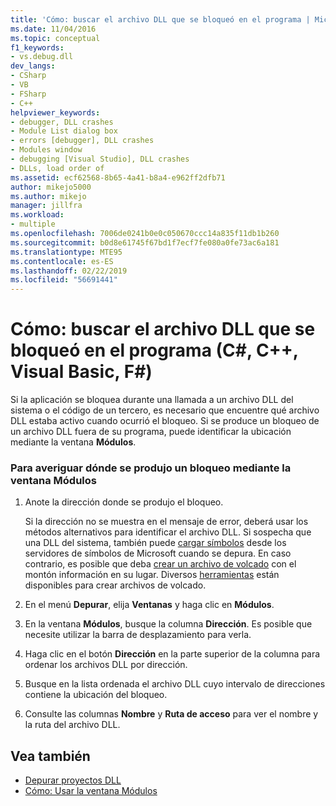 ```yaml
---
title: 'Cómo: buscar el archivo DLL que se bloqueó en el programa | Microsoft Docs'
ms.date: 11/04/2016
ms.topic: conceptual
f1_keywords:
- vs.debug.dll
dev_langs:
- CSharp
- VB
- FSharp
- C++
helpviewer_keywords:
- debugger, DLL crashes
- Module List dialog box
- errors [debugger], DLL crashes
- Modules window
- debugging [Visual Studio], DLL crashes
- DLLs, load order of
ms.assetid: ecf62568-8b65-4a41-b8a4-e962ff2dfb71
author: mikejo5000
ms.author: mikejo
manager: jillfra
ms.workload:
- multiple
ms.openlocfilehash: 7006de0241b0e0c050670ccc14a835f11db1b260
ms.sourcegitcommit: b0d8e61745f67bd1f7ecf7fe080a0fe73ac6a181
ms.translationtype: MTE95
ms.contentlocale: es-ES
ms.lasthandoff: 02/22/2019
ms.locfileid: "56691441"
---
```

# <a name="how-to-find-which-dll-your-program-crashed-in-c-c-visual-basic-f"></a>Cómo: buscar el archivo DLL que se bloqueó en el programa (C#, C++, Visual Basic, F#)

 Si la aplicación se bloquea durante una llamada a un archivo DLL del sistema o el código de un tercero, es necesario que encuentre qué archivo DLL estaba activo cuando ocurrió el bloqueo. Si se produce un bloqueo de un archivo DLL fuera de su programa, puede identificar la ubicación mediante la ventana **Módulos**.

### <a name="to-find-where-a-crash-occurred-using-the-modules-window"></a>Para averiguar dónde se produjo un bloqueo mediante la ventana Módulos

1.  Anote la dirección donde se produjo el bloqueo.

    Si la dirección no se muestra en el mensaje de error, deberá usar los métodos alternativos para identificar el archivo DLL. Si sospecha que una DLL del sistema, también puede [cargar símbolos](../debugger/specify-symbol-dot-pdb-and-source-files-in-the-visual-studio-debugger.md) desde los servidores de símbolos de Microsoft cuando se depura. En caso contrario, es posible que deba [crear un archivo de volcado](../debugger/using-dump-files.md) con el montón información en su lugar. Diversos [herramientas](https://blogs.msdn.microsoft.com/andrehal/2009/12/31/what-is-a-dump-and-how-do-i-create-one/) están disponibles para crear archivos de volcado.

2.  En el menú **Depurar**, elija **Ventanas** y haga clic en **Módulos**.

3.  En la ventana **Módulos**, busque la columna **Dirección**. Es posible que necesite utilizar la barra de desplazamiento para verla.

4.  Haga clic en el botón **Dirección** en la parte superior de la columna para ordenar los archivos DLL por dirección.

5.  Busque en la lista ordenada el archivo DLL cuyo intervalo de direcciones contiene la ubicación del bloqueo.

6.  Consulte las columnas **Nombre** y **Ruta de acceso** para ver el nombre y la ruta del archivo DLL.

## <a name="see-also"></a>Vea también
- [Depurar proyectos DLL](../debugger/debugging-dll-projects.md)
- [Cómo: Usar la ventana Módulos](../debugger/how-to-use-the-modules-window.md)